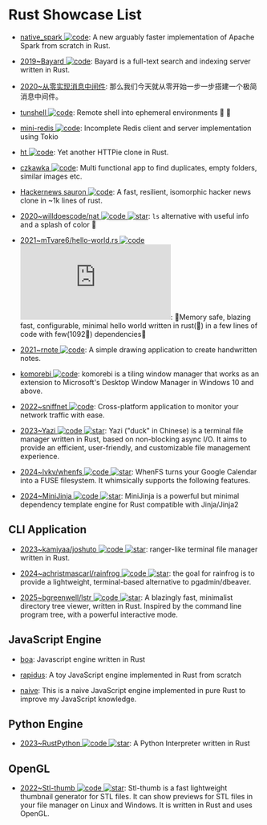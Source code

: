 # Rust Showcase List

- [native_spark ![code](https://ng-tech.icu/assets/code.svg)](https://github.com/rajasekarv/native_spark): A new arguably faster implementation of Apache Spark from scratch in Rust.

- [2019~Bayard ![code](https://ng-tech.icu/assets/code.svg)](https://github.com/mosuka/bayard): Bayard is a full-text search and indexing server written in Rust.

- [2020~从零实现消息中间件](https://github.com/nkbai/learnrustbynats): 那么我们今天就从零开始一步一步搭建一个极简消息中间件。

- [tunshell ![code](https://ng-tech.icu/assets/code.svg)](https://github.com/TimeToogo/tunshell): Remote shell into ephemeral environments 🐚 🦀

- [mini-redis ![code](https://ng-tech.icu/assets/code.svg)](https://github.com/tokio-rs/mini-redis): Incomplete Redis client and server implementation using Tokio

- [ht ![code](https://ng-tech.icu/assets/code.svg)](https://github.com/ducaale/ht): Yet another HTTPie clone in Rust.

- [czkawka ![code](https://ng-tech.icu/assets/code.svg)](https://github.com/qarmin/czkawka): Multi functional app to find duplicates, empty folders, similar images etc.

- [Hackernews sauron ![code](https://ng-tech.icu/assets/code.svg)](https://github.com/ivanceras/hackernews-sauron): A fast, resilient, isomorphic hacker news clone in ~1k lines of rust.

- [2020~willdoescode/nat ![code](https://ng-tech.icu/assets/code.svg) ![star](https://img.shields.io/github/stars/willdoescode/nat)](https://github.com/willdoescode/nat): `ls` alternative with useful info and a splash of color 🎨

- [2021~mTvare6/hello-world.rs ![code](https://ng-tech.icu/assets/code.svg) ![star](https://img.shields.io/github/stars/mTvare6/hello-world.rs)](https://github.com/mTvare6/hello-world.rs): 🚀Memory safe, blazing fast, configurable, minimal hello world written in rust(🚀) in a few lines of code with few(1092🚀) dependencies🚀

- [2021~rnote ![code](https://ng-tech.icu/assets/code.svg)](https://github.com/flxzt/rnote): A simple drawing application to create handwritten notes.

- [komorebi ![code](https://ng-tech.icu/assets/code.svg)](https://github.com/LGUG2Z/komorebi): komorebi is a tiling window manager that works as an extension to Microsoft's Desktop Window Manager in Windows 10 and above.

- [2022~sniffnet ![code](https://ng-tech.icu/assets/code.svg)](https://github.com/GyulyVGC/sniffnet): Cross-platform application to monitor your network traffic with ease.

- [2023~Yazi ![code](https://ng-tech.icu/assets/code.svg) ![star](https://img.shields.io/github/stars/sxyazi/yazi)](https://github.com/sxyazi/yazi): Yazi ("duck" in Chinese) is a terminal file manager written in Rust, based on non-blocking async I/O. It aims to provide an efficient, user-friendly, and customizable file management experience.

- [2024~lvkv/whenfs ![code](https://ng-tech.icu/assets/code.svg) ![star](https://img.shields.io/github/stars/lvkv/whenfs)](https://github.com/lvkv/whenfs): WhenFS turns your Google Calendar into a FUSE filesystem. It whimsically supports the following features.

- [2024~MiniJinja ![code](https://ng-tech.icu/assets/code.svg) ![star](https://img.shields.io/github/stars/mitsuhiko/minijinja)](https://github.com/mitsuhiko/minijinja): MiniJinja is a powerful but minimal dependency template engine for Rust compatible with Jinja/Jinja2

## CLI Application

- [2023~kamiyaa/joshuto ![code](https://ng-tech.icu/assets/code.svg) ![star](https://img.shields.io/github/stars/kamiyaa/joshuto)](https://github.com/kamiyaa/joshuto): ranger-like terminal file manager written in Rust.

- [2024~achristmascarl/rainfrog ![code](https://ng-tech.icu/assets/code.svg) ![star](https://img.shields.io/github/stars/achristmascarl/rainfrog)](https://github.com/achristmascarl/rainfrog): the goal for rainfrog is to provide a lightweight, terminal-based alternative to pgadmin/dbeaver.

- [2025~bgreenwell/lstr ![code](https://ng-tech.icu/assets/code.svg) ![star](https://img.shields.io/github/stars/bgreenwell/lstr)](https://github.com/bgreenwell/lstr): A blazingly fast, minimalist directory tree viewer, written in Rust. Inspired by the command line program tree, with a powerful interactive mode.

## JavaScript Engine

- [boa](https://github.com/jasonwilliams/boa): Javascript engine written in Rust

- [rapidus](https://github.com/maekawatoshiki/rapidus): A toy JavaScript engine implemented in Rust from scratch

- [naive](https://github.com/hsiaosiyuan0/naive): This is a naive JavaScript engine implemented in pure Rust to improve my JavaScript knowledge.

## Python Engine

- [2023~RustPython ![code](https://ng-tech.icu/assets/code.svg) ![star](https://img.shields.io/github/stars/RustPython/RustPython)](https://github.com/RustPython/RustPython): A Python Interpreter written in Rust

## OpenGL

- [2022~Stl-thumb ![code](https://ng-tech.icu/assets/code.svg) ![star](https://img.shields.io/github/stars/unlimitedbacon/stl-thumb)](https://github.com/unlimitedbacon/stl-thumb): Stl-thumb is a fast lightweight thumbnail generator for STL files. It can show previews for STL files in your file manager on Linux and Windows. It is written in Rust and uses OpenGL.
